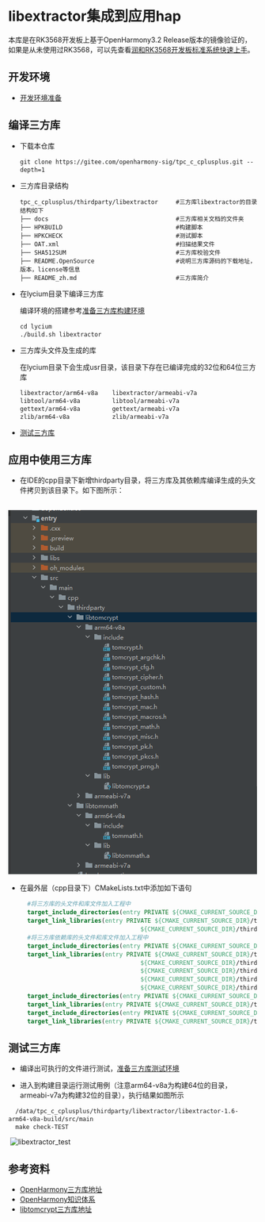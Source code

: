 # libextractor集成到应用hap

本库是在RK3568开发板上基于OpenHarmony3.2 Release版本的镜像验证的，如果是从未使用过RK3568，可以先查看[润和RK3568开发板标准系统快速上手](https://gitee.com/openharmony-sig/knowledge_demo_temp/tree/master/docs/rk3568_helloworld)。

## 开发环境

- [开发环境准备](../../../docs/hap_integrate_environment.md)

## 编译三方库

*   下载本仓库

    ```shell
    git clone https://gitee.com/openharmony-sig/tpc_c_cplusplus.git --depth=1
    ```

*   三方库目录结构

    ```shell
    tpc_c_cplusplus/thirdparty/libextractor     #三方库libextractor的目录结构如下
    ├── docs                                    #三方库相关文档的文件夹
    ├── HPKBUILD                                #构建脚本
    ├── HPKCHECK                                #测试脚本
    ├── OAT.xml                                 #扫描结果文件
    ├── SHA512SUM                               #三方库校验文件
    ├── README.OpenSource                       #说明三方库源码的下载地址，版本，license等信息
    ├── README_zh.md                            #三方库简介
    ```

*   在lycium目录下编译三方库

    编译环境的搭建参考[准备三方库构建环境](../../../lycium/README.md#1编译环境准备)

    ```shell
    cd lycium
    ./build.sh libextractor
    ```

*   三方库头文件及生成的库

    在lycium目录下会生成usr目录，该目录下存在已编译完成的32位和64位三方库

    ```shell
    libextractor/arm64-v8a    libextractor/armeabi-v7a
    libtool/arm64-v8a         libtool/armeabi-v7a 
    gettext/arm64-v8a         gettext/armeabi-v7a
    zlib/arm64-v8a            zlib/armeabi-v7a
    ```

*   [测试三方库](#测试三方库)

## 应用中使用三方库

- 在IDE的cpp目录下新增thirdparty目录，将三方库及其依赖库编译生成的头文件拷贝到该目录下。如下图所示：

&nbsp;![libextractor_install_dir](pic/libextractor-dev.png)

- 在最外层（cpp目录下）CMakeLists.txt中添加如下语句

  ```cmake
    #将三方库的头文件和库文件加入工程中
    target_include_directories(entry PRIVATE ${CMAKE_CURRENT_SOURCE_DIR}/thirdparty/libextractor/${OHOS_ARCH}/include)
    target_link_libraries(entry PRIVATE ${CMAKE_CURRENT_SOURCE_DIR}/thirdparty/libextractor/${OHOS_ARCH}/lib/libextractor.a
                                    ${CMAKE_CURRENT_SOURCE_DIR}/thirdparty/libextractor/${OHOS_ARCH}/lib/libextractor_common.a)
    #将三方库依赖库的头文件和库文件加入工程中
    target_include_directories(entry PRIVATE ${CMAKE_CURRENT_SOURCE_DIR}/thirdparty/gettext/${OHOS_ARCH}/include)
    target_link_libraries(entry PRIVATE ${CMAKE_CURRENT_SOURCE_DIR}/thirdparty/gettext/${OHOS_ARCH}/lib/libasprintf.a
                                    ${CMAKE_CURRENT_SOURCE_DIR}/thirdparty/gettext/${OHOS_ARCH}/lib/libgettextlib.a
                                    ${CMAKE_CURRENT_SOURCE_DIR}/thirdparty/gettext/${OHOS_ARCH}/lib/libgettextpo.a
                                    ${CMAKE_CURRENT_SOURCE_DIR}/thirdparty/gettext/${OHOS_ARCH}/lib/libintl.a
                                    ${CMAKE_CURRENT_SOURCE_DIR}/thirdparty/gettext/${OHOS_ARCH}/lib/libtextstyle.a)
    target_include_directories(entry PRIVATE ${CMAKE_CURRENT_SOURCE_DIR}/thirdparty/libtool/${OHOS_ARCH}/include)
    target_link_libraries(entry PRIVATE ${CMAKE_CURRENT_SOURCE_DIR}/thirdparty/libtool/${OHOS_ARCH}/lib/libltdl.a)
    target_include_directories(entry PRIVATE ${CMAKE_CURRENT_SOURCE_DIR}/thirdparty/zlib/${OHOS_ARCH}/include)
    target_link_libraries(entry PRIVATE ${CMAKE_CURRENT_SOURCE_DIR}/thirdparty/zlib/${OHOS_ARCH}/lib/libz.a)
  ```

## 测试三方库

- 编译出可执行的文件进行测试，[准备三方库测试环境](../../../lycium/README.md#3ci环境准备)

- 进入到构建目录运行测试用例（注意arm64-v8a为构建64位的目录，armeabi-v7a为构建32位的目录），执行结果如图所示
```
  /data/tpc_c_cplusplus/thirdparty/libextractor/libextractor-1.6-arm64-v8a-build/src/main
  make check-TEST
```

&nbsp;![libextractor_test](pic/libextractor_test.png)

## 参考资料

*   [OpenHarmony三方库地址](https://gitee.com/openharmony-tpc)
*   [OpenHarmony知识体系](https://gitee.com/openharmony-sig/knowledge)
*   [libtomcrypt三方库地址](https://github.com/ndurner/libextractor)

